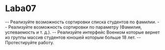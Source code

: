 # Laba07
-- Реализуйте возможность  сортировки списка студентов    по фамилии. 
-- Реализуйте возможность сортировки по параметру (Фамилия, успеваемость и т. д.). 
-- Реализуйте интерфейс Военком которые вернет из группы    массив студентов юношей которым больше 18 лет.
-- Протестируйте работу.
